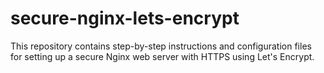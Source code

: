 # secure-nginx-lets-encrypt
This repository contains step-by-step instructions and configuration files for setting up a secure Nginx web server with HTTPS using Let's Encrypt.
